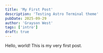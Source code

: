 ```yaml
---
title: 'My First Post'
description: 'Testing Astro Terminal theme'
pubDate: 2025-09-29
author: 'Grayson West'
tags: ['intro']
draft: true
---
```


Hello, world! This is my very first post.